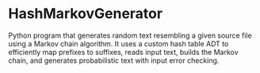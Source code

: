 # HashMarkovGenerator
Python program that generates random text resembling a given source file using a Markov chain algorithm. It uses a custom hash table ADT to efficiently map prefixes to suffixes, reads input text, builds the Markov chain, and generates probabilistic text with input error checking.
